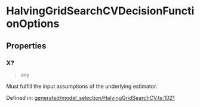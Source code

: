 # HalvingGridSearchCVDecisionFunctionOptions

## Properties

### X?

> `any`

Must fulfill the input assumptions of the underlying estimator.

Defined in:  [generated/model\_selection/HalvingGridSearchCV.ts:1021](https://github.com/transitive-bullshit/scikit-learn-ts/blob/122b3c0/packages/sklearn/src/generated/model_selection/HalvingGridSearchCV.ts#L1021)
